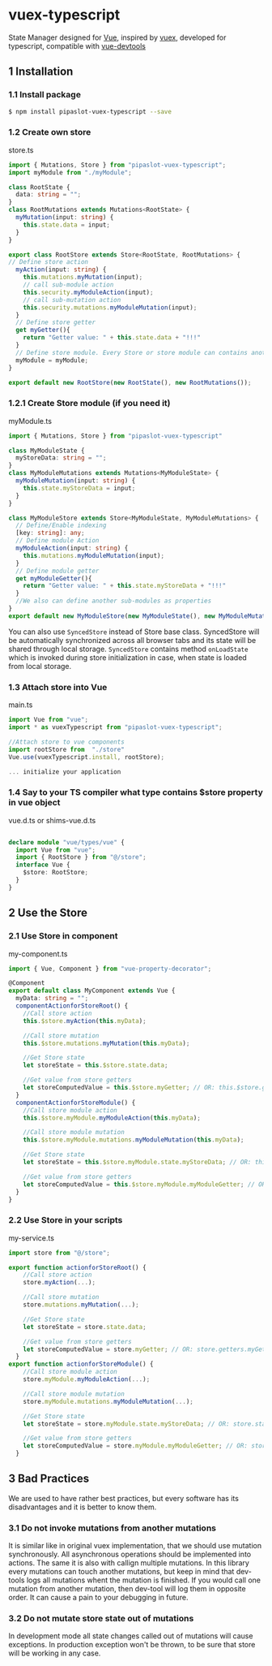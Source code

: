 # vuex-typescript

State Manager designed for [Vue](https://github.com/vuejs/vue), inspired by [vuex](https://github.com/vuejs/vuex), developed for typescript, compatible with [vue-devtools](https://github.com/vuejs/vue-devtools)

## 1 Installation

### 1.1 Install package

```bash
$ npm install pipaslot-vuex-typescript --save
```

### 1.2 Create own store

store.ts

```ts
import { Mutations, Store } from "pipaslot-vuex-typescript";
import myModule from "./myModule";

class RootState {
  data: string = "";
}
class RootMutations extends Mutations<RootState> {
  myMutation(input: string) {
    this.state.data = input;
  }
}

export class RootStore extends Store<RootState, RootMutations> {
// Define store action
  myAction(input: string) {
    this.mutations.myMutation(input);
    // call sub-module action
    this.security.myModuleAction(input);
    // call sub-mutation action
    this.security.mutations.myModuleMutation(input);
  }
  // Define store getter
  get myGetter(){
    return "Getter value: " + this.state.data + "!!!"
  }
  // Define store module. Every Store or store module can contains another Modules.
  myModule = myModule;
}

export default new RootStore(new RootState(), new RootMutations());
```

### 1.2.1 Create Store module (if you need it)

myModule.ts

```ts
import { Mutations, Store } from "pipaslot-vuex-typescript"

class MyModuleState {
  myStoreData: string = "";
}
class MyModuleMutations extends Mutations<MyModuleState> {
  myModuleMutation(input: string) {
    this.state.myStoreData = input;
  }
}

class MyModuleStore extends Store<MyModuleState, MyModuleMutations> {
  // Define/Enable indexing
  [key: string]: any;
  // Define module Action
  myModuleAction(input: string) {
    this.mutations.myModuleMutation(input);
  }
  // Define module getter
  get myModuleGetter(){
    return "Getter value: " + this.state.myStoreData + "!!!"
  }
  //We also can define another sub-modules as properties
}
export default new MyModuleStore(new MyModuleState(), new MyModuleMutations());
```

You can also use `SyncedStore` instead of Store base class. SyncedStore will be automatically synchronized across all browser tabs and its state will be shared through local storage. `SyncedStore` contains method `onLoadState` which is invoked during store initialization in case, when state is loaded from local storage.

### 1.3 Attach store into Vue

main.ts

```ts
import Vue from "vue";
import * as vuexTypescript from "pipaslot-vuex-typescript";

//Attach store to vue components
import rootStore from  "./store"
Vue.use(vuexTypescript.install, rootStore);

... initialize your application
```

### 1.4 Say to your TS compiler what type contains $store property in vue object

vue.d.ts or shims-vue.d.ts

```ts

declare module "vue/types/vue" {
  import Vue from "vue";
  import { RootStore } from "@/store";
  interface Vue {
    $store: RootStore;
  }
}
```

## 2 Use the Store

### 2.1 Use Store in component

my-component.ts

```ts
import { Vue, Component } from "vue-property-decorator";

@Component
export default class MyComponent extends Vue {
  myData: string = "";
  componentActionforStoreRoot() {
    //Call store action
    this.$store.myAction(this.myData);

    //Call store mutation
    this.$store.mutations.myMutation(this.myData);

    //Get Store state
    let storeState = this.$store.state.data;

    //Get value from store getters
    let storeComputedValue = this.$store.myGetter; // OR: this.$store.getters.myGetter (if indexing is defined)
  }
  componentActionforStoreModule() {
    //Call store module action
    this.$store.myModule.myModuleAction(this.myData);

    //Call store module mutation
    this.$store.myModule.mutations.myModuleMutation(this.myData);

    //Get Store state
    let storeState = this.$store.myModule.state.myStoreData; // OR: this.$store.state.myModule.myStoreData (if indexing is defined)

    //Get value from store getters
    let storeComputedValue = this.$store.myModule.myModuleGetter; // OR: this.$store.getters.myModule.myModuleGetter (if indexing is defined)
  }
}
```

### 2.2 Use Store in your scripts

my-service.ts

```ts
import store from "@/store";

export function actionforStoreRoot() {
    //Call store action
    store.myAction(...);

    //Call store mutation
    store.mutations.myMutation(...);  

    //Get Store state
    let storeState = store.state.data;

    //Get value from store getters
    let storeComputedValue = store.myGetter; // OR: store.getters.myGetter (if indexing is defined)
  }
export function actionforStoreModule() {
    //Call store module action
    store.myModule.myModuleAction(...);

    //Call store module mutation
    store.myModule.mutations.myModuleMutation(...);  

    //Get Store state
    let storeState = store.myModule.state.myStoreData; // OR: store.state.myModule.myStoreData (if indexing is defined)

    //Get value from store getters
    let storeComputedValue = store.myModule.myModuleGetter; // OR: store.getters.myModule.myModuleGetter (if indexing is defined)
  }
```

## 3 Bad Practices

We are used to have rather best practices, but every software has its disadvantages and it is better to know them.

### 3.1 Do not invoke mutations from another mutations
It is similar like in original vuex implementation, that we should use mutation synchronously. All asynchronous operations should be implemented into actions. The same it is also with callign multiple mutations. In this library every mutations can touch another mutations, but keep in mind that dev-tools logs all mutations whent the mutation is finished. If you would call one mutation from another mutation, then dev-tool will log them in opposite order. It can cause a pain to your debugging in future.

### 3.2 Do not mutate store state out of mutations
In development mode all state changes called out of mutations will cause exceptions. In production exception won't be thrown, to be sure that store will be working in any case.
